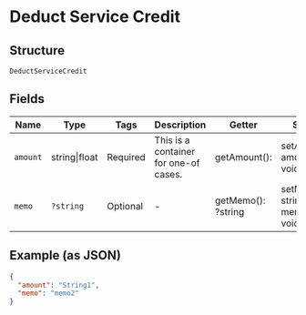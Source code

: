 
# Deduct Service Credit

## Structure

`DeductServiceCredit`

## Fields

| Name | Type | Tags | Description | Getter | Setter |
|  --- | --- | --- | --- | --- | --- |
| `amount` | string\|float | Required | This is a container for one-of cases. | getAmount(): | setAmount( amount): void |
| `memo` | `?string` | Optional | - | getMemo(): ?string | setMemo(?string memo): void |

## Example (as JSON)

```json
{
  "amount": "String1",
  "memo": "memo2"
}
```

